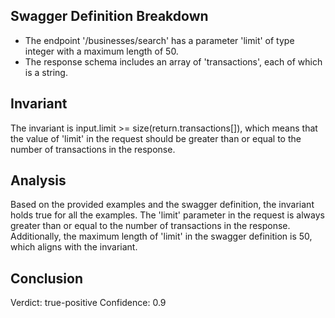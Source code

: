 ## Swagger Definition Breakdown
- The endpoint '/businesses/search' has a parameter 'limit' of type integer with a maximum length of 50.
- The response schema includes an array of 'transactions', each of which is a string.

## Invariant
The invariant is input.limit >= size(return.transactions[]), which means that the value of 'limit' in the request should be greater than or equal to the number of transactions in the response.

## Analysis
Based on the provided examples and the swagger definition, the invariant holds true for all the examples. The 'limit' parameter in the request is always greater than or equal to the number of transactions in the response. Additionally, the maximum length of 'limit' in the swagger definition is 50, which aligns with the invariant.

## Conclusion
Verdict: true-positive
Confidence: 0.9
